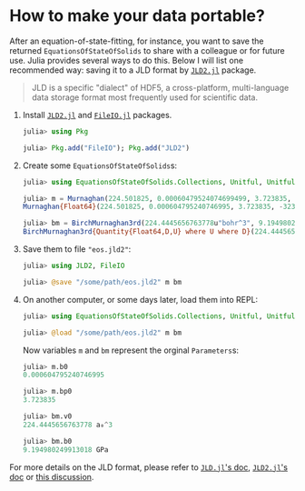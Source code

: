 # How to make your data portable?

After an equation-of-state-fitting, for instance, you want to save the returned
`EquationsOfStateOfSolids` to share with a colleague or for future use. Julia provides
several ways to do this. Below I will list one recommended way: saving it to
a JLD format by [`JLD2.jl`](https://github.com/JuliaIO/JLD2.jl) package.

> JLD is a specific "dialect" of HDF5, a cross-platform, multi-language data storage format most frequently used for scientific data.

1. Install [`JLD2.jl`](https://github.com/JuliaIO/JLD2.jl) and
    [`FileIO.jl`](https://github.com/JuliaIO/FileIO.jl) packages.

   ```julia
   julia> using Pkg

   julia> Pkg.add("FileIO"); Pkg.add("JLD2")
   ```

2. Create some `EquationsOfStateOfSolids`s:

   ```julia
   julia> using EquationsOfStateOfSolids.Collections, Unitful, UnitfulAtomic

   julia> m = Murnaghan(224.501825, 0.00060479524074699499, 3.723835, -323.417686)
   Murnaghan{Float64}(224.501825, 0.000604795240746995, 3.723835, -323.417686)

   julia> bm = BirchMurnaghan3rd(224.4445656763778u"bohr^3", 9.194980249913018u"GPa", 3.7403684211716297, -161.70885710742223u"hartree")
   BirchMurnaghan3rd{Quantity{Float64,D,U} where U where D}(224.4445656763778 a₀^3, 9.194980249913018 GPa, 3.7403684211716297, -161.70885710742223 Eₕ)
   ```

3. Save them to file `"eos.jld2"`:

   ```julia
   julia> using JLD2, FileIO

   julia> @save "/some/path/eos.jld2" m bm
   ```

4. On another computer, or some days later, load them into REPL:

   ```julia
   julia> using EquationsOfStateOfSolids.Collections, Unitful, UnitfulAtomic

   julia> @load "/some/path/eos.jld2" m bm
   ```

   Now variables `m` and `bm` represent the orginal `Parameters`s:

   ```julia
   julia> m.b0
   0.000604795240746995

   julia> m.bp0
   3.723835

   julia> bm.v0
   224.4445656763778 a₀^3

   julia> bm.b0
   9.194980249913018 GPa
   ```

For more details on the JLD format, please refer to
[`JLD.jl`'s doc](https://github.com/JuliaIO/JLD.jl/blob/master/doc/jld.md),
[`JLD2.jl`'s doc](https://github.com/JuliaIO/JLD2.jl/blob/master/README.md) or
[this discussion](https://discourse.julialang.org/t/jld-jl-vs-jld2-jl/15287).
